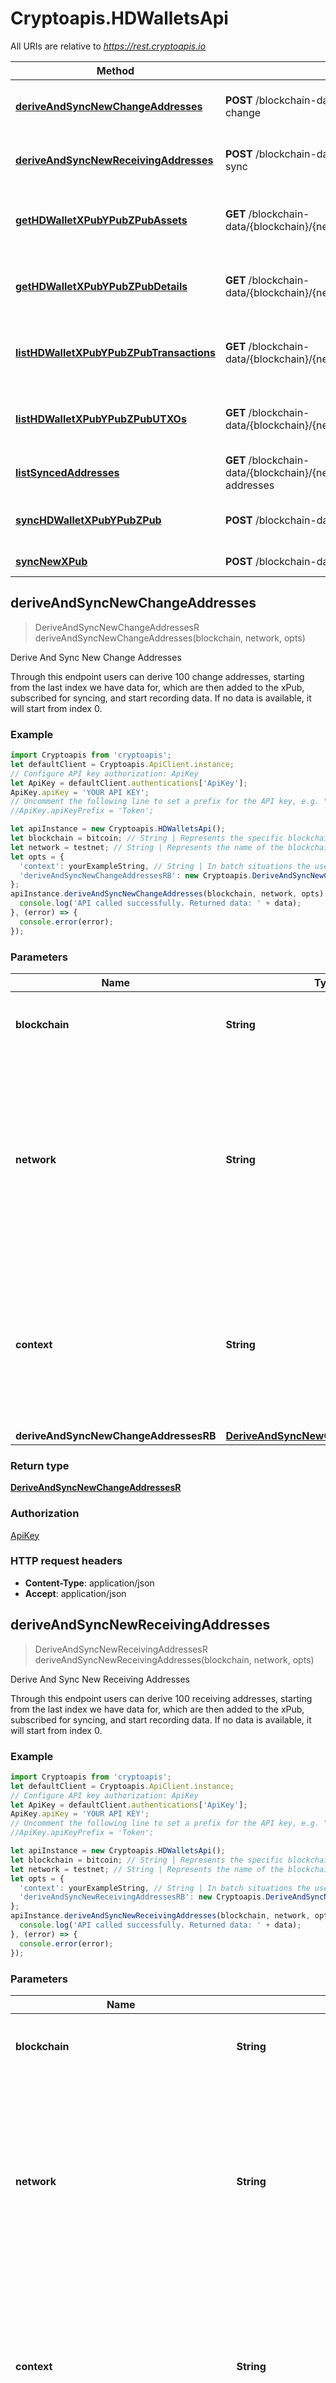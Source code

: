 # Cryptoapis.HDWalletsApi

All URIs are relative to *https://rest.cryptoapis.io*

Method | HTTP request | Description
------------- | ------------- | -------------
[**deriveAndSyncNewChangeAddresses**](HDWalletsApi.md#deriveAndSyncNewChangeAddresses) | **POST** /blockchain-data/{blockchain}/{network}/hd/derive-sync-change | Derive And Sync New Change Addresses
[**deriveAndSyncNewReceivingAddresses**](HDWalletsApi.md#deriveAndSyncNewReceivingAddresses) | **POST** /blockchain-data/{blockchain}/{network}/hd/derive-and-sync | Derive And Sync New Receiving Addresses
[**getHDWalletXPubYPubZPubAssets**](HDWalletsApi.md#getHDWalletXPubYPubZPubAssets) | **GET** /blockchain-data/{blockchain}/{network}/hd/{extendedPublicKey}/assets | Get HD Wallet (xPub, yPub, zPub) Assets
[**getHDWalletXPubYPubZPubDetails**](HDWalletsApi.md#getHDWalletXPubYPubZPubDetails) | **GET** /blockchain-data/{blockchain}/{network}/hd/{extendedPublicKey}/details | Get HD Wallet (xPub, yPub, zPub) Details
[**listHDWalletXPubYPubZPubTransactions**](HDWalletsApi.md#listHDWalletXPubYPubZPubTransactions) | **GET** /blockchain-data/{blockchain}/{network}/hd/{extendedPublicKey}/transactions | List HD Wallet (xPub, yPub, zPub) Transactions
[**listHDWalletXPubYPubZPubUTXOs**](HDWalletsApi.md#listHDWalletXPubYPubZPubUTXOs) | **GET** /blockchain-data/{blockchain}/{network}/hd/{extendedPublicKey}/utxos | List HD Wallet (xPub, yPub, zPub) UTXOs
[**listSyncedAddresses**](HDWalletsApi.md#listSyncedAddresses) | **GET** /blockchain-data/{blockchain}/{network}/hd/{extendedPublicKey}/synced-addresses | List Synced Addresses
[**syncHDWalletXPubYPubZPub**](HDWalletsApi.md#syncHDWalletXPubYPubZPub) | **POST** /blockchain-data/{blockchain}/{network}/hd/sync | Sync HD Wallet (xPub, yPub, zPub)
[**syncNewXPub**](HDWalletsApi.md#syncNewXPub) | **POST** /blockchain-data/{blockchain}/{network}/hd/sync-new | Sync New xPub



## deriveAndSyncNewChangeAddresses

> DeriveAndSyncNewChangeAddressesR deriveAndSyncNewChangeAddresses(blockchain, network, opts)

Derive And Sync New Change Addresses

Through this endpoint users can derive 100 change addresses, starting from the last index we have data for, which are then added to the xPub, subscribed for syncing, and start recording data. If no data is available, it will start from index 0.

### Example

```javascript
import Cryptoapis from 'cryptoapis';
let defaultClient = Cryptoapis.ApiClient.instance;
// Configure API key authorization: ApiKey
let ApiKey = defaultClient.authentications['ApiKey'];
ApiKey.apiKey = 'YOUR API KEY';
// Uncomment the following line to set a prefix for the API key, e.g. "Token" (defaults to null)
//ApiKey.apiKeyPrefix = 'Token';

let apiInstance = new Cryptoapis.HDWalletsApi();
let blockchain = bitcoin; // String | Represents the specific blockchain protocol name, e.g. Ethereum, Bitcoin, etc.
let network = testnet; // String | Represents the name of the blockchain network used; blockchain networks are usually identical as technology and software, but they differ in data, e.g. - \"mainnet\" is the live network with actual data while networks like \"testnet\", \"ropsten\" are test networks.
let opts = {
  'context': yourExampleString, // String | In batch situations the user can use the context to correlate responses with requests. This property is present regardless of whether the response was successful or returned as an error. `context` is specified by the user.
  'deriveAndSyncNewChangeAddressesRB': new Cryptoapis.DeriveAndSyncNewChangeAddressesRB() // DeriveAndSyncNewChangeAddressesRB | 
};
apiInstance.deriveAndSyncNewChangeAddresses(blockchain, network, opts).then((data) => {
  console.log('API called successfully. Returned data: ' + data);
}, (error) => {
  console.error(error);
});

```

### Parameters


Name | Type | Description  | Notes
------------- | ------------- | ------------- | -------------
 **blockchain** | **String**| Represents the specific blockchain protocol name, e.g. Ethereum, Bitcoin, etc. | 
 **network** | **String**| Represents the name of the blockchain network used; blockchain networks are usually identical as technology and software, but they differ in data, e.g. - \&quot;mainnet\&quot; is the live network with actual data while networks like \&quot;testnet\&quot;, \&quot;ropsten\&quot; are test networks. | 
 **context** | **String**| In batch situations the user can use the context to correlate responses with requests. This property is present regardless of whether the response was successful or returned as an error. &#x60;context&#x60; is specified by the user. | [optional] 
 **deriveAndSyncNewChangeAddressesRB** | [**DeriveAndSyncNewChangeAddressesRB**](DeriveAndSyncNewChangeAddressesRB.md)|  | [optional] 

### Return type

[**DeriveAndSyncNewChangeAddressesR**](DeriveAndSyncNewChangeAddressesR.md)

### Authorization

[ApiKey](../README.md#ApiKey)

### HTTP request headers

- **Content-Type**: application/json
- **Accept**: application/json


## deriveAndSyncNewReceivingAddresses

> DeriveAndSyncNewReceivingAddressesR deriveAndSyncNewReceivingAddresses(blockchain, network, opts)

Derive And Sync New Receiving Addresses

Through this endpoint users can derive 100 receiving addresses, starting from the last index we have data for, which are then added to the xPub, subscribed for syncing, and start recording data. If no data is available, it will start from index 0.

### Example

```javascript
import Cryptoapis from 'cryptoapis';
let defaultClient = Cryptoapis.ApiClient.instance;
// Configure API key authorization: ApiKey
let ApiKey = defaultClient.authentications['ApiKey'];
ApiKey.apiKey = 'YOUR API KEY';
// Uncomment the following line to set a prefix for the API key, e.g. "Token" (defaults to null)
//ApiKey.apiKeyPrefix = 'Token';

let apiInstance = new Cryptoapis.HDWalletsApi();
let blockchain = bitcoin; // String | Represents the specific blockchain protocol name, e.g. Ethereum, Bitcoin, etc.
let network = testnet; // String | Represents the name of the blockchain network used; blockchain networks are usually identical as technology and software, but they differ in data, e.g. - \"mainnet\" is the live network with actual data while networks like \"testnet\", \"ropsten\" are test networks.
let opts = {
  'context': yourExampleString, // String | In batch situations the user can use the context to correlate responses with requests. This property is present regardless of whether the response was successful or returned as an error. `context` is specified by the user.
  'deriveAndSyncNewReceivingAddressesRB': new Cryptoapis.DeriveAndSyncNewReceivingAddressesRB() // DeriveAndSyncNewReceivingAddressesRB | 
};
apiInstance.deriveAndSyncNewReceivingAddresses(blockchain, network, opts).then((data) => {
  console.log('API called successfully. Returned data: ' + data);
}, (error) => {
  console.error(error);
});

```

### Parameters


Name | Type | Description  | Notes
------------- | ------------- | ------------- | -------------
 **blockchain** | **String**| Represents the specific blockchain protocol name, e.g. Ethereum, Bitcoin, etc. | 
 **network** | **String**| Represents the name of the blockchain network used; blockchain networks are usually identical as technology and software, but they differ in data, e.g. - \&quot;mainnet\&quot; is the live network with actual data while networks like \&quot;testnet\&quot;, \&quot;ropsten\&quot; are test networks. | 
 **context** | **String**| In batch situations the user can use the context to correlate responses with requests. This property is present regardless of whether the response was successful or returned as an error. &#x60;context&#x60; is specified by the user. | [optional] 
 **deriveAndSyncNewReceivingAddressesRB** | [**DeriveAndSyncNewReceivingAddressesRB**](DeriveAndSyncNewReceivingAddressesRB.md)|  | [optional] 

### Return type

[**DeriveAndSyncNewReceivingAddressesR**](DeriveAndSyncNewReceivingAddressesR.md)

### Authorization

[ApiKey](../README.md#ApiKey)

### HTTP request headers

- **Content-Type**: application/json
- **Accept**: application/json


## getHDWalletXPubYPubZPubAssets

> GetHDWalletXPubYPubZPubAssetsR getHDWalletXPubYPubZPubAssets(blockchain, extendedPublicKey, network, opts)

Get HD Wallet (xPub, yPub, zPub) Assets

This endpoint will return details on assets we support for a specified from the customer extended public key (xPub). These could be cryptocurrencies, fungible or non-fungible (NFT) tokens. Each asset has a unique identifier - assetId, and a unique symbol in the form of a string, e.g. \&quot;USDT\&quot;.

### Example

```javascript
import Cryptoapis from 'cryptoapis';
let defaultClient = Cryptoapis.ApiClient.instance;
// Configure API key authorization: ApiKey
let ApiKey = defaultClient.authentications['ApiKey'];
ApiKey.apiKey = 'YOUR API KEY';
// Uncomment the following line to set a prefix for the API key, e.g. "Token" (defaults to null)
//ApiKey.apiKeyPrefix = 'Token';

let apiInstance = new Cryptoapis.HDWalletsApi();
let blockchain = ethereum; // String | Represents the specific blockchain protocol name, e.g. Ethereum, Bitcoin, etc.
let extendedPublicKey = xpub68SyZPMPpZUy9QB2fk2J28b5Rwd6jeWKind3K8oziZuVcL7wWZiXZNCPKuh42ejSpTLYngQ9Gbzj9a1Ap2QQmoFs2sMSbUvkEr8D3GW7MrR; // String | Defines the account extended publicly known key which is used to derive all child public keys.
let network = ropsten; // String | Represents the name of the blockchain network used; blockchain networks are usually identical as technology and software, but they differ in data, e.g. - \"mainnet\" is the live network with actual data while networks like \"testnet\", \"ropsten\" are test networks.
let opts = {
  'context': yourExampleString, // String | In batch situations the user can use the context to correlate responses with requests. This property is present regardless of whether the response was successful or returned as an error. `context` is specified by the user.
  'derivation': account // String | The way how the HD walled derives, for example when the type is ACCOUNT, it derives change and receive addresses while when the type is BIP32 it derives directly.
};
apiInstance.getHDWalletXPubYPubZPubAssets(blockchain, extendedPublicKey, network, opts).then((data) => {
  console.log('API called successfully. Returned data: ' + data);
}, (error) => {
  console.error(error);
});

```

### Parameters


Name | Type | Description  | Notes
------------- | ------------- | ------------- | -------------
 **blockchain** | **String**| Represents the specific blockchain protocol name, e.g. Ethereum, Bitcoin, etc. | 
 **extendedPublicKey** | **String**| Defines the account extended publicly known key which is used to derive all child public keys. | 
 **network** | **String**| Represents the name of the blockchain network used; blockchain networks are usually identical as technology and software, but they differ in data, e.g. - \&quot;mainnet\&quot; is the live network with actual data while networks like \&quot;testnet\&quot;, \&quot;ropsten\&quot; are test networks. | 
 **context** | **String**| In batch situations the user can use the context to correlate responses with requests. This property is present regardless of whether the response was successful or returned as an error. &#x60;context&#x60; is specified by the user. | [optional] 
 **derivation** | **String**| The way how the HD walled derives, for example when the type is ACCOUNT, it derives change and receive addresses while when the type is BIP32 it derives directly. | [optional] 

### Return type

[**GetHDWalletXPubYPubZPubAssetsR**](GetHDWalletXPubYPubZPubAssetsR.md)

### Authorization

[ApiKey](../README.md#ApiKey)

### HTTP request headers

- **Content-Type**: Not defined
- **Accept**: application/json


## getHDWalletXPubYPubZPubDetails

> GetHDWalletXPubYPubZPubDetailsR getHDWalletXPubYPubZPubDetails(blockchain, extendedPublicKey, network, opts)

Get HD Wallet (xPub, yPub, zPub) Details

HD wallet details is useful endpoint to get the most important data about HD wallet without the need to do a lot of calculations, once the HD Wallet is synced using Sync endpoint we keep it up to date and we calculate these details in advance.

### Example

```javascript
import Cryptoapis from 'cryptoapis';
let defaultClient = Cryptoapis.ApiClient.instance;
// Configure API key authorization: ApiKey
let ApiKey = defaultClient.authentications['ApiKey'];
ApiKey.apiKey = 'YOUR API KEY';
// Uncomment the following line to set a prefix for the API key, e.g. "Token" (defaults to null)
//ApiKey.apiKeyPrefix = 'Token';

let apiInstance = new Cryptoapis.HDWalletsApi();
let blockchain = bitcoin; // String | Represents the specific blockchain protocol name, e.g. Ethereum, Bitcoin, etc.
let extendedPublicKey = upub5Ei6bRNneqozk6smK7dvtXHC5PjUyEL4ynCfMKvjznLcXi9DQaikETzQjHvJC43XexMvQs64jxB1njMjCHpRZ4xQWAmv3ge9cVtjfsHmbvQ; // String | Defines the account extended publicly known key which is used to derive all child public keys.
let network = testnet; // String | Represents the name of the blockchain network used; blockchain networks are usually identical as technology and software, but they differ in data, e.g. - \"mainnet\" is the live network with actual data while networks like \"testnet\", \"ropsten\" are test networks.
let opts = {
  'context': yourExampleString, // String | In batch situations the user can use the context to correlate responses with requests. This property is present regardless of whether the response was successful or returned as an error. `context` is specified by the user.
  'derivation': "derivation_example" // String | The way how the HD walled derives, for example when the type is ACCOUNT, it derives change and receive addresses while when the type is BIP32 it derives directly.
};
apiInstance.getHDWalletXPubYPubZPubDetails(blockchain, extendedPublicKey, network, opts).then((data) => {
  console.log('API called successfully. Returned data: ' + data);
}, (error) => {
  console.error(error);
});

```

### Parameters


Name | Type | Description  | Notes
------------- | ------------- | ------------- | -------------
 **blockchain** | **String**| Represents the specific blockchain protocol name, e.g. Ethereum, Bitcoin, etc. | 
 **extendedPublicKey** | **String**| Defines the account extended publicly known key which is used to derive all child public keys. | 
 **network** | **String**| Represents the name of the blockchain network used; blockchain networks are usually identical as technology and software, but they differ in data, e.g. - \&quot;mainnet\&quot; is the live network with actual data while networks like \&quot;testnet\&quot;, \&quot;ropsten\&quot; are test networks. | 
 **context** | **String**| In batch situations the user can use the context to correlate responses with requests. This property is present regardless of whether the response was successful or returned as an error. &#x60;context&#x60; is specified by the user. | [optional] 
 **derivation** | **String**| The way how the HD walled derives, for example when the type is ACCOUNT, it derives change and receive addresses while when the type is BIP32 it derives directly. | [optional] 

### Return type

[**GetHDWalletXPubYPubZPubDetailsR**](GetHDWalletXPubYPubZPubDetailsR.md)

### Authorization

[ApiKey](../README.md#ApiKey)

### HTTP request headers

- **Content-Type**: Not defined
- **Accept**: application/json


## listHDWalletXPubYPubZPubTransactions

> ListHDWalletXPubYPubZPubTransactionsR listHDWalletXPubYPubZPubTransactions(blockchain, extendedPublicKey, network, opts)

List HD Wallet (xPub, yPub, zPub) Transactions

This endpoint will list HD Wallet transactions.

### Example

```javascript
import Cryptoapis from 'cryptoapis';
let defaultClient = Cryptoapis.ApiClient.instance;
// Configure API key authorization: ApiKey
let ApiKey = defaultClient.authentications['ApiKey'];
ApiKey.apiKey = 'YOUR API KEY';
// Uncomment the following line to set a prefix for the API key, e.g. "Token" (defaults to null)
//ApiKey.apiKeyPrefix = 'Token';

let apiInstance = new Cryptoapis.HDWalletsApi();
let blockchain = bitcoin; // String | Represents the specific blockchain.
let extendedPublicKey = tpubD9GMECjiZHCaF9NHSMAeMbQMXnM7CviEJZsYBuztVwsUjPHWjxewWAUXWV2UExaAtoEvQGXDBmVWo6ZHGtj6TsH6Pop7D9DskQwGHA1gu1w; // String | Defines the master public key (xPub) of the account.
let network = testnet; // String | Represents the name of the blockchain network used; blockchain networks are usually identical as technology and software, but they differ in data, e.g. - \"mainnet\" is the live network with actual data while networks like \"testnet\", \"ropsten\" are test networks.
let opts = {
  'context': yourExampleString, // String | In batch situations the user can use the context to correlate responses with requests. This property is present regardless of whether the response was successful or returned as an error. `context` is specified by the user.
  'derivation': "derivation_example", // String | The way how the HD walled derives, for example when the type is ACCOUNT, it derives change and receive addresses while when the type is BIP32 it derives directly.
  'limit': 50, // Number | Defines how many items should be returned in the response per page basis.
  'offset': 0 // Number | The starting index of the response items, i.e. where the response should start listing the returned items.
};
apiInstance.listHDWalletXPubYPubZPubTransactions(blockchain, extendedPublicKey, network, opts).then((data) => {
  console.log('API called successfully. Returned data: ' + data);
}, (error) => {
  console.error(error);
});

```

### Parameters


Name | Type | Description  | Notes
------------- | ------------- | ------------- | -------------
 **blockchain** | **String**| Represents the specific blockchain. | 
 **extendedPublicKey** | **String**| Defines the master public key (xPub) of the account. | 
 **network** | **String**| Represents the name of the blockchain network used; blockchain networks are usually identical as technology and software, but they differ in data, e.g. - \&quot;mainnet\&quot; is the live network with actual data while networks like \&quot;testnet\&quot;, \&quot;ropsten\&quot; are test networks. | 
 **context** | **String**| In batch situations the user can use the context to correlate responses with requests. This property is present regardless of whether the response was successful or returned as an error. &#x60;context&#x60; is specified by the user. | [optional] 
 **derivation** | **String**| The way how the HD walled derives, for example when the type is ACCOUNT, it derives change and receive addresses while when the type is BIP32 it derives directly. | [optional] 
 **limit** | **Number**| Defines how many items should be returned in the response per page basis. | [optional] [default to 50]
 **offset** | **Number**| The starting index of the response items, i.e. where the response should start listing the returned items. | [optional] [default to 0]

### Return type

[**ListHDWalletXPubYPubZPubTransactionsR**](ListHDWalletXPubYPubZPubTransactionsR.md)

### Authorization

[ApiKey](../README.md#ApiKey)

### HTTP request headers

- **Content-Type**: Not defined
- **Accept**: application/json


## listHDWalletXPubYPubZPubUTXOs

> ListHDWalletXPubYPubZPubUTXOsR listHDWalletXPubYPubZPubUTXOs(blockchain, extendedPublicKey, network, opts)

List HD Wallet (xPub, yPub, zPub) UTXOs

Through this endpoint you can list HD wallet&#39;s UTXOs (Unspent Transaction Outputs) by providing extended public key of an already synced HD wallet.

### Example

```javascript
import Cryptoapis from 'cryptoapis';
let defaultClient = Cryptoapis.ApiClient.instance;
// Configure API key authorization: ApiKey
let ApiKey = defaultClient.authentications['ApiKey'];
ApiKey.apiKey = 'YOUR API KEY';
// Uncomment the following line to set a prefix for the API key, e.g. "Token" (defaults to null)
//ApiKey.apiKeyPrefix = 'Token';

let apiInstance = new Cryptoapis.HDWalletsApi();
let blockchain = bitcoin; // String | Represents the specific blockchain protocol name, e.g. Ethereum, Bitcoin, etc.
let extendedPublicKey = tpubDDCs6jf3Tg8VTts6EBCNpibVanPQpSkmYRLAXVvuhcuC6ZcbYtEizqERj8D4TBukuvjNSjtjEbKYdtFuRG5WuisrirZG9m5L8wUvf4bHhgQ; // String | Defines the account extended publicly known key which is used to derive all child public keys.
let network = testnet; // String | Represents the name of the blockchain network used; blockchain networks are usually identical as technology and software, but they differ in data, e.g. - \"mainnet\" is the live network with actual data while networks like \"testnet\", \"ropsten\" are test networks.
let opts = {
  'context': yourExampleString, // String | In batch situations the user can use the context to correlate responses with requests. This property is present regardless of whether the response was successful or returned as an error. `context` is specified by the user.
  'derivation': account, // String | The way how the HD walled derives, for example when the type is ACCOUNT, it derives change and receive addresses while when the type is BIP32 it derives directly.
  'limit': 50, // Number | Defines how many items should be returned in the response per page basis.
  'offset': 0 // Number | The starting index of the response items, i.e. where the response should start listing the returned items.
};
apiInstance.listHDWalletXPubYPubZPubUTXOs(blockchain, extendedPublicKey, network, opts).then((data) => {
  console.log('API called successfully. Returned data: ' + data);
}, (error) => {
  console.error(error);
});

```

### Parameters


Name | Type | Description  | Notes
------------- | ------------- | ------------- | -------------
 **blockchain** | **String**| Represents the specific blockchain protocol name, e.g. Ethereum, Bitcoin, etc. | 
 **extendedPublicKey** | **String**| Defines the account extended publicly known key which is used to derive all child public keys. | 
 **network** | **String**| Represents the name of the blockchain network used; blockchain networks are usually identical as technology and software, but they differ in data, e.g. - \&quot;mainnet\&quot; is the live network with actual data while networks like \&quot;testnet\&quot;, \&quot;ropsten\&quot; are test networks. | 
 **context** | **String**| In batch situations the user can use the context to correlate responses with requests. This property is present regardless of whether the response was successful or returned as an error. &#x60;context&#x60; is specified by the user. | [optional] 
 **derivation** | **String**| The way how the HD walled derives, for example when the type is ACCOUNT, it derives change and receive addresses while when the type is BIP32 it derives directly. | [optional] 
 **limit** | **Number**| Defines how many items should be returned in the response per page basis. | [optional] [default to 50]
 **offset** | **Number**| The starting index of the response items, i.e. where the response should start listing the returned items. | [optional] [default to 0]

### Return type

[**ListHDWalletXPubYPubZPubUTXOsR**](ListHDWalletXPubYPubZPubUTXOsR.md)

### Authorization

[ApiKey](../README.md#ApiKey)

### HTTP request headers

- **Content-Type**: Not defined
- **Accept**: application/json


## listSyncedAddresses

> ListSyncedAddressesR listSyncedAddresses(blockchain, extendedPublicKey, network, opts)

List Synced Addresses

Through this endpoint users can list all addresses that Crypto APIs has synced for a specific xPub. This includes previous and current/new xPubs, what addresses we’ve synced for them, etc.

### Example

```javascript
import Cryptoapis from 'cryptoapis';
let defaultClient = Cryptoapis.ApiClient.instance;
// Configure API key authorization: ApiKey
let ApiKey = defaultClient.authentications['ApiKey'];
ApiKey.apiKey = 'YOUR API KEY';
// Uncomment the following line to set a prefix for the API key, e.g. "Token" (defaults to null)
//ApiKey.apiKeyPrefix = 'Token';

let apiInstance = new Cryptoapis.HDWalletsApi();
let blockchain = ethereum; // String | Represents the specific blockchain protocol name, e.g. Ethereum, Bitcoin, etc.
let extendedPublicKey = tpubD9GMECjiZHCaF9NHSMAeMbQMXnM7CviEJZsYBuztVwsUjPHWjxewWAUXWV2UExaAtoEvQGXDBmVWo6ZHGtj6TsH6Pop7D9DskQwGHA1gu1w; // String | Defines the account extended publicly known key which is used to derive all child public keys.
let network = ropsten; // String | Represents the name of the blockchain network used; blockchain networks are usually identical as technology and software, but they differ in data, e.g. - \"mainnet\" is the live network with actual data while networks like \"testnet\", \"ropsten\" are test networks.
let opts = {
  'context': yourExampleString, // String | In batch situations the user can use the context to correlate responses with requests. This property is present regardless of whether the response was successful or returned as an error. `context` is specified by the user.
  'addressFormat': P2WPKH, // String | Represents the format of the address.
  'isChangeAddress': false, // Boolean | Defines if the address is change addres or not.
  'limit': 50, // Number | Defines how many items should be returned in the response per page basis.
  'offset': 0 // Number | The starting index of the response items, i.e. where the response should start listing the returned items.
};
apiInstance.listSyncedAddresses(blockchain, extendedPublicKey, network, opts).then((data) => {
  console.log('API called successfully. Returned data: ' + data);
}, (error) => {
  console.error(error);
});

```

### Parameters


Name | Type | Description  | Notes
------------- | ------------- | ------------- | -------------
 **blockchain** | **String**| Represents the specific blockchain protocol name, e.g. Ethereum, Bitcoin, etc. | 
 **extendedPublicKey** | **String**| Defines the account extended publicly known key which is used to derive all child public keys. | 
 **network** | **String**| Represents the name of the blockchain network used; blockchain networks are usually identical as technology and software, but they differ in data, e.g. - \&quot;mainnet\&quot; is the live network with actual data while networks like \&quot;testnet\&quot;, \&quot;ropsten\&quot; are test networks. | 
 **context** | **String**| In batch situations the user can use the context to correlate responses with requests. This property is present regardless of whether the response was successful or returned as an error. &#x60;context&#x60; is specified by the user. | [optional] 
 **addressFormat** | **String**| Represents the format of the address. | [optional] 
 **isChangeAddress** | **Boolean**| Defines if the address is change addres or not. | [optional] [default to true]
 **limit** | **Number**| Defines how many items should be returned in the response per page basis. | [optional] [default to 50]
 **offset** | **Number**| The starting index of the response items, i.e. where the response should start listing the returned items. | [optional] [default to 0]

### Return type

[**ListSyncedAddressesR**](ListSyncedAddressesR.md)

### Authorization

[ApiKey](../README.md#ApiKey)

### HTTP request headers

- **Content-Type**: Not defined
- **Accept**: application/json


## syncHDWalletXPubYPubZPub

> SyncHDWalletXPubYPubZPubR syncHDWalletXPubYPubZPub(blockchain, network, opts)

Sync HD Wallet (xPub, yPub, zPub)

HD wallets usually have a lot of addresses and transactions, getting the data on demand is a heavy operation. That&#39;s why we have created this feature, to be able to get HD wallet details or transactions this HD wallet must be synced first. In addition to the initial sync we keep updating the synced HD wallets all the time.

### Example

```javascript
import Cryptoapis from 'cryptoapis';
let defaultClient = Cryptoapis.ApiClient.instance;
// Configure API key authorization: ApiKey
let ApiKey = defaultClient.authentications['ApiKey'];
ApiKey.apiKey = 'YOUR API KEY';
// Uncomment the following line to set a prefix for the API key, e.g. "Token" (defaults to null)
//ApiKey.apiKeyPrefix = 'Token';

let apiInstance = new Cryptoapis.HDWalletsApi();
let blockchain = bitcoin; // String | Represents the specific blockchain protocol name, e.g. Ethereum, Bitcoin, etc.
let network = testnet; // String | Represents the name of the blockchain network used; blockchain networks are usually identical as technology and software, but they differ in data, e.g. - \"mainnet\" is the live network with actual data while networks like \"testnet\", \"ropsten\" are test networks.
let opts = {
  'context': yourExampleString, // String | In batch situations the user can use the context to correlate responses with requests. This property is present regardless of whether the response was successful or returned as an error. `context` is specified by the user.
  'syncHDWalletXPubYPubZPubRB': new Cryptoapis.SyncHDWalletXPubYPubZPubRB() // SyncHDWalletXPubYPubZPubRB | 
};
apiInstance.syncHDWalletXPubYPubZPub(blockchain, network, opts).then((data) => {
  console.log('API called successfully. Returned data: ' + data);
}, (error) => {
  console.error(error);
});

```

### Parameters


Name | Type | Description  | Notes
------------- | ------------- | ------------- | -------------
 **blockchain** | **String**| Represents the specific blockchain protocol name, e.g. Ethereum, Bitcoin, etc. | 
 **network** | **String**| Represents the name of the blockchain network used; blockchain networks are usually identical as technology and software, but they differ in data, e.g. - \&quot;mainnet\&quot; is the live network with actual data while networks like \&quot;testnet\&quot;, \&quot;ropsten\&quot; are test networks. | 
 **context** | **String**| In batch situations the user can use the context to correlate responses with requests. This property is present regardless of whether the response was successful or returned as an error. &#x60;context&#x60; is specified by the user. | [optional] 
 **syncHDWalletXPubYPubZPubRB** | [**SyncHDWalletXPubYPubZPubRB**](SyncHDWalletXPubYPubZPubRB.md)|  | [optional] 

### Return type

[**SyncHDWalletXPubYPubZPubR**](SyncHDWalletXPubYPubZPubR.md)

### Authorization

[ApiKey](../README.md#ApiKey)

### HTTP request headers

- **Content-Type**: application/json
- **Accept**: application/json


## syncNewXPub

> SyncNewXPubR syncNewXPub(blockchain, network, opts)

Sync New xPub

Through this endpoint users can add a brand new xPub to the Crypto APIs system to be ready for deriving. Unlike our other similar endpoint “Sync HD Wallet (xPub, yPub, zPub)”, this endpoint does not create new addresses nor syncs old data.

### Example

```javascript
import Cryptoapis from 'cryptoapis';
let defaultClient = Cryptoapis.ApiClient.instance;
// Configure API key authorization: ApiKey
let ApiKey = defaultClient.authentications['ApiKey'];
ApiKey.apiKey = 'YOUR API KEY';
// Uncomment the following line to set a prefix for the API key, e.g. "Token" (defaults to null)
//ApiKey.apiKeyPrefix = 'Token';

let apiInstance = new Cryptoapis.HDWalletsApi();
let blockchain = bitcoin; // String | Represents the specific blockchain protocol name, e.g. Ethereum, Bitcoin, etc.
let network = testnet; // String | Represents the name of the blockchain network used; blockchain networks are usually identical as technology and software, but they differ in data, e.g. - \"mainnet\" is the live network with actual data while networks like \"testnet\", \"ropsten\" are test networks.
let opts = {
  'context': yourExampleString, // String | In batch situations the user can use the context to correlate responses with requests. This property is present regardless of whether the response was successful or returned as an error. `context` is specified by the user.
  'syncNewXPubRB': new Cryptoapis.SyncNewXPubRB() // SyncNewXPubRB | 
};
apiInstance.syncNewXPub(blockchain, network, opts).then((data) => {
  console.log('API called successfully. Returned data: ' + data);
}, (error) => {
  console.error(error);
});

```

### Parameters


Name | Type | Description  | Notes
------------- | ------------- | ------------- | -------------
 **blockchain** | **String**| Represents the specific blockchain protocol name, e.g. Ethereum, Bitcoin, etc. | 
 **network** | **String**| Represents the name of the blockchain network used; blockchain networks are usually identical as technology and software, but they differ in data, e.g. - \&quot;mainnet\&quot; is the live network with actual data while networks like \&quot;testnet\&quot;, \&quot;ropsten\&quot; are test networks. | 
 **context** | **String**| In batch situations the user can use the context to correlate responses with requests. This property is present regardless of whether the response was successful or returned as an error. &#x60;context&#x60; is specified by the user. | [optional] 
 **syncNewXPubRB** | [**SyncNewXPubRB**](SyncNewXPubRB.md)|  | [optional] 

### Return type

[**SyncNewXPubR**](SyncNewXPubR.md)

### Authorization

[ApiKey](../README.md#ApiKey)

### HTTP request headers

- **Content-Type**: application/json
- **Accept**: application/json

